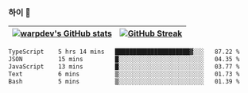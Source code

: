 
### 하이 👋
[![warpdev's GitHub stats](https://github-readme-stats.vercel.app/api?username=warpdev&show_icons=true&theme=vue-dark)](#) |[![GitHub Streak](https://github-readme-streak-stats.herokuapp.com/?user=warpdev&theme=dark)](#)
--- | --- |
<!--START_SECTION:waka-->

```txt
TypeScript    5 hrs 14 mins   █████████████████████▓░░░   87.22 %
JSON          15 mins         █░░░░░░░░░░░░░░░░░░░░░░░░   04.35 %
JavaScript    13 mins         █░░░░░░░░░░░░░░░░░░░░░░░░   03.77 %
Text          6 mins          ▒░░░░░░░░░░░░░░░░░░░░░░░░   01.73 %
Bash          5 mins          ▒░░░░░░░░░░░░░░░░░░░░░░░░   01.39 %
```

<!--END_SECTION:waka-->

<!--
**warpdev/warpdev** is a ✨ _special_ ✨ repository because its `README.md` (this file) appears on your GitHub profile.

Here are some ideas to get you started:

- 🔭 I’m currently working on ...
- 🌱 I’m currently learning ...
- 👯 I’m looking to collaborate on ...
- 🤔 I’m looking for help with ...
- 💬 Ask me about ...
- 📫 How to reach me: ...
- 😄 Pronouns: ...
- ⚡ Fun fact: ...
-->
